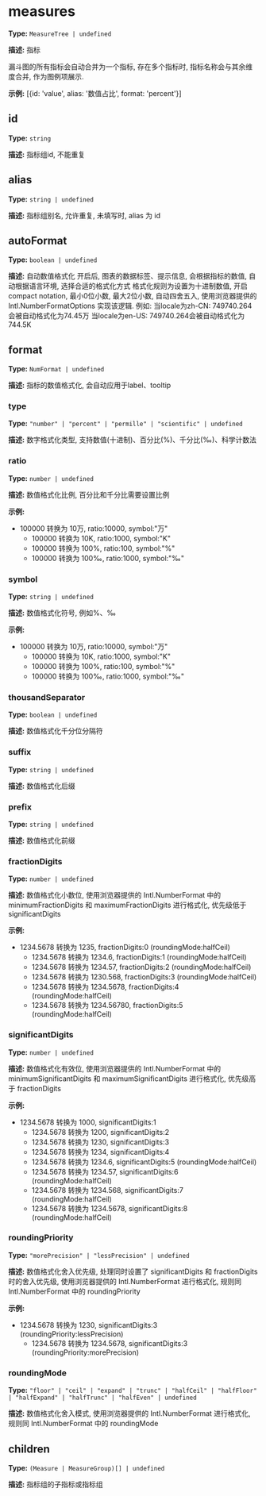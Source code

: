 # measures

**Type:** `MeasureTree | undefined`

**描述:**
指标
  
  漏斗图的所有指标会自动合并为一个指标, 存在多个指标时, 指标名称会与其余维度合并, 作为图例项展示.

**示例:**
[{id: 'value', alias: '数值占比', format: 'percent'}]


## id

**Type:** `string`

**描述:**
指标组id, 不能重复

## alias

**Type:** `string | undefined`

**描述:**
指标组别名, 允许重复, 未填写时, alias 为 id

## autoFormat

**Type:** `boolean | undefined`

**描述:**
自动数值格式化
  开启后, 图表的数据标签、提示信息, 会根据指标的数值, 自动根据语言环境, 选择合适的格式化方式
  格式化规则为设置为十进制数值, 开启compact notation, 最小0位小数, 最大2位小数, 自动四舍五入, 使用浏览器提供的 Intl.NumberFormatOptions 实现该逻辑.
  例如:
  当locale为zh-CN: 749740.264会被自动格式化为74.45万
  当locale为en-US: 749740.264会被自动格式化为744.5K

## format

**Type:** `NumFormat | undefined`

**描述:**
指标的数值格式化, 会自动应用于label、tooltip


### type

**Type:** `"number" | "percent" | "permille" | "scientific" | undefined`

**描述:**
数字格式化类型, 支持数值(十进制)、百分比(%)、千分比(‰)、科学计数法

### ratio

**Type:** `number | undefined`

**描述:**
数值格式化比例, 百分比和千分比需要设置比例

**示例:**
- 100000 转换为 10万, ratio:10000, symbol:"万"
  - 100000 转换为 10K, ratio:1000, symbol:"K"
  - 100000 转换为 100%, ratio:100, symbol:"%"
  - 100000 转换为 100‰, ratio:1000, symbol:"‰"

### symbol

**Type:** `string | undefined`

**描述:**
数值格式化符号, 例如%、‰

**示例:**
- 100000 转换为 10万, ratio:10000, symbol:"万"
  - 100000 转换为 10K, ratio:1000, symbol:"K"
  - 100000 转换为 100%, ratio:100, symbol:"%"
  - 100000 转换为 100‰, ratio:1000, symbol:"‰"

### thousandSeparator

**Type:** `boolean | undefined`

**描述:**
数值格式化千分位分隔符

### suffix

**Type:** `string | undefined`

**描述:**
数值格式化后缀

### prefix

**Type:** `string | undefined`

**描述:**
数值格式化前缀

### fractionDigits

**Type:** `number | undefined`

**描述:**
数值格式化小数位, 使用浏览器提供的 Intl.NumberFormat 中的 minimumFractionDigits 和 maximumFractionDigits 进行格式化, 优先级低于 significantDigits

**示例:**
- 1234.5678 转换为 1235, fractionDigits:0 (roundingMode:halfCeil)
  - 1234.5678 转换为 1234.6, fractionDigits:1 (roundingMode:halfCeil)
  - 1234.5678 转换为 1234.57, fractionDigits:2 (roundingMode:halfCeil)
  - 1234.5678 转换为 1230.568, fractionDigits:3 (roundingMode:halfCeil)
  - 1234.5678 转换为 1234.5678, fractionDigits:4 (roundingMode:halfCeil)
  - 1234.5678 转换为 1234.56780, fractionDigits:5 (roundingMode:halfCeil)

### significantDigits

**Type:** `number | undefined`

**描述:**
数值格式化有效位, 使用浏览器提供的 Intl.NumberFormat 中的 minimumSignificantDigits 和 maximumSignificantDigits 进行格式化, 优先级高于 fractionDigits

**示例:**
- 1234.5678 转换为 1000, significantDigits:1
  - 1234.5678 转换为 1200, significantDigits:2
  - 1234.5678 转换为 1230, significantDigits:3
  - 1234.5678 转换为 1234, significantDigits:4
  - 1234.5678 转换为 1234.6, significantDigits:5 (roundingMode:halfCeil)
  - 1234.5678 转换为 1234.57, significantDigits:6 (roundingMode:halfCeil)
  - 1234.5678 转换为 1234.568, significantDigits:7 (roundingMode:halfCeil)
  - 1234.5678 转换为 1234.5678, significantDigits:8 (roundingMode:halfCeil)

### roundingPriority

**Type:** `"morePrecision" | "lessPrecision" | undefined`

**描述:**
数值格式化舍入优先级, 处理同时设置了 significantDigits 和 fractionDigits 时的舍入优先级, 使用浏览器提供的 Intl.NumberFormat 进行格式化, 规则同 Intl.NumberFormat 中的 roundingPriority

**示例:**
- 1234.5678 转换为 1230, significantDigits:3 (roundingPriority:lessPrecision)
  - 1234.5678 转换为 1234.5678, significantDigits:3 (roundingPriority:morePrecision)

### roundingMode

**Type:** `"floor" | "ceil" | "expand" | "trunc" | "halfCeil" | "halfFloor" | "halfExpand" | "halfTrunc" | "halfEven" | undefined`

**描述:**
数值格式化舍入模式, 使用浏览器提供的 Intl.NumberFormat 进行格式化, 规则同 Intl.NumberFormat 中的 roundingMode

## children

**Type:** `(Measure | MeasureGroup)[] | undefined`

**描述:**
指标组的子指标或指标组


